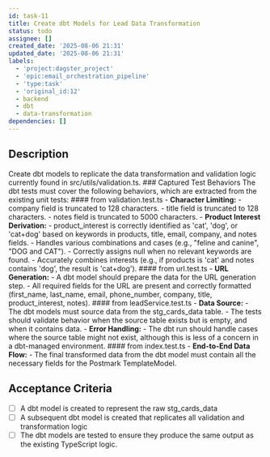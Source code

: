 ```yaml
---
id: task-11
title: Create dbt Models for Lead Data Transformation
status: todo
assignee: []
created_date: '2025-08-06 21:31'
updated_date: '2025-08-06 21:31'
labels:
  - 'project:dagster_project'
  - 'epic:email_orchestration_pipeline'
  - 'type:task'
  - 'original_id:12'
  - backend
  - dbt
  - data-transformation
dependencies: []
---
```


## Description

Create dbt models to replicate the data transformation and validation logic currently found in src/utils/validation.ts. ### Captured Test Behaviors The dbt tests must cover the following behaviors, which are extracted from the existing unit tests: #### from validation.test.ts - **Character Limiting:** - company field is truncated to 128 characters. - title field is truncated to 128 characters. - notes field is truncated to 5000 characters. - **Product Interest Derivation:** - product_interest is correctly identified as 'cat', 'dog', or 'cat+dog' based on keywords in products, title, email, company, and notes fields. - Handles various combinations and cases (e.g., "feline and canine", "DOG and CAT"). - Correctly assigns null when no relevant keywords are found. - Accurately combines interests (e.g., if products is 'cat' and notes contains 'dog', the result is 'cat+dog'). #### from url.test.ts - **URL Generation:** - A dbt model should prepare the data for the URL generation step. - All required fields for the URL are present and correctly formatted (first_name, last_name, email, phone_number, company, title, product_interest, notes). #### from leadService.test.ts - **Data Source:** - The dbt models must source data from the stg_cards_data table. - The tests should validate behavior when the source table exists but is empty, and when it contains data. - **Error Handling:** - The dbt run should handle cases where the source table might not exist, although this is less of a concern in a dbt-managed environment. #### from index.test.ts - **End-to-End Data Flow:** - The final transformed data from the dbt model must contain all the necessary fields for the Postmark TemplateModel.

## Acceptance Criteria

- [ ] A dbt model is created to represent the raw stg_cards_data
- [ ] A subsequent dbt model is created that replicates all validation and transformation logic
- [ ] The dbt models are tested to ensure they produce the same output as the existing TypeScript logic.
